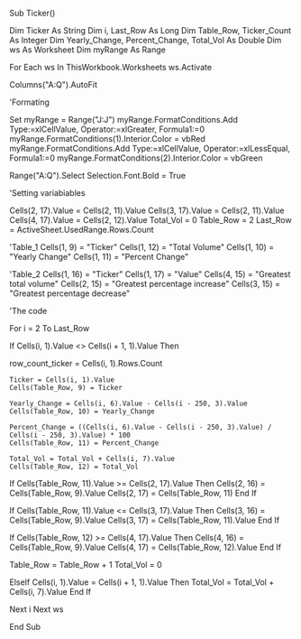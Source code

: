 Sub Ticker()

Dim Ticker As String
Dim i, Last_Row As Long
Dim Table_Row, Ticker_Count  As Integer
Dim Yearly_Change, Percent_Change, Total_Vol As Double
Dim ws As Worksheet
Dim myRange As Range


For Each ws In ThisWorkbook.Worksheets
ws.Activate

Columns("A:Q").AutoFit

'Formating

Set myRange = Range("J:J")
myRange.FormatConditions.Add Type:=xlCellValue, Operator:=xlGreater, Formula1:=0
myRange.FormatConditions(1).Interior.Color = vbRed
myRange.FormatConditions.Add Type:=xlCellValue, Operator:=xlLessEqual, Formula1:=0
myRange.FormatConditions(2).Interior.Color = vbGreen

Range("A:Q").Select
Selection.Font.Bold = True



'Setting variabiables

Cells(2, 17).Value = Cells(2, 11).Value
Cells(3, 17).Value = Cells(2, 11).Value
Cells(4, 17).Value = Cells(2, 12).Value
Total_Vol = 0
Table_Row = 2
Last_Row = ActiveSheet.UsedRange.Rows.Count


'Table_1
Cells(1, 9) = "Ticker"
Cells(1, 12) = "Total Volume"
Cells(1, 10) = "Yearly Change"
Cells(1, 11) = "Percent Change"

'Table_2
Cells(1, 16) = "Ticker"
Cells(1, 17) = "Value"
Cells(4, 15) = "Greatest total volume"
Cells(2, 15) = "Greatest percentage increase"
Cells(3, 15) = "Greatest percentage decrease"

'The code

For i = 2 To Last_Row



If Cells(i, 1).Value <> Cells(i + 1, 1).Value Then

row_count_ticker = Cells(i, 1).Rows.Count


    Ticker = Cells(i, 1).Value
    Cells(Table_Row, 9) = Ticker

    Yearly_Change = Cells(i, 6).Value - Cells(i - 250, 3).Value
    Cells(Table_Row, 10) = Yearly_Change

    Percent_Change = ((Cells(i, 6).Value - Cells(i - 250, 3).Value) / Cells(i - 250, 3).Value) * 100
    Cells(Table_Row, 11) = Percent_Change

    Total_Vol = Total_Vol + Cells(i, 7).Value
    Cells(Table_Row, 12) = Total_Vol





If Cells(Table_Row, 11).Value >= Cells(2, 17).Value Then
    Cells(2, 16) = Cells(Table_Row, 9).Value
    Cells(2, 17) = Cells(Table_Row, 11)
End If

If Cells(Table_Row, 11).Value <= Cells(3, 17).Value Then
    Cells(3, 16) = Cells(Table_Row, 9).Value
    Cells(3, 17) = Cells(Table_Row, 11).Value
End If


If Cells(Table_Row, 12) >= Cells(4, 17).Value Then
    Cells(4, 16) = Cells(Table_Row, 9).Value
    Cells(4, 17) = Cells(Table_Row, 12).Value
End If

Table_Row = Table_Row + 1
Total_Vol = 0


ElseIf Cells(i, 1).Value = Cells(i + 1, 1).Value Then
    Total_Vol = Total_Vol + Cells(i, 7).Value
End If

Next i
Next ws

End Sub
